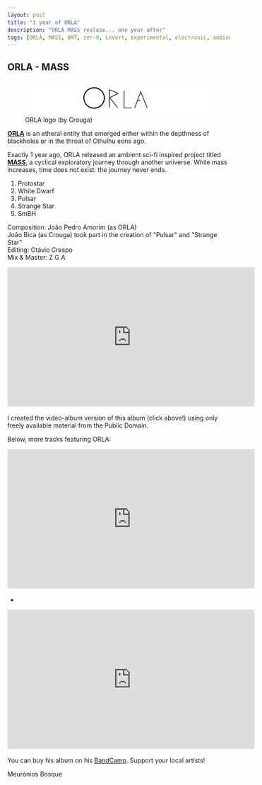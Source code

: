 ```yaml
---
layout: post
title: "1 year of ORLA"
description: "ORLA MASS realese... one year after"
tags: [ORLA, MASS, DMT, zer-0, LeVert, experimental, electronic, ambient, raps]
---
```



<h2>ORLA - MASS</h2>

<figure>
	<a href="https://orla.bandcamp.com" target="_blank"><img src="/images/ORLA.png" alt="orla L O G O"></a>
	<figcaption>ORLA logo (by Crouga)</figcaption>
</figure>

<a href="https://orla.bandcamp.com" target="_blank">**ORLA**</a> is an etheral entity that emerged either within the depthness of blackholes or in the throat of Cthulhu eons ago.


Exactly 1 year ago, ORLA released an ambient sci-fi inspired project titled <a href="https://orla.bandcamp.com/album/mass" target="_blank">**MASS**</a>, a cyclical exploratory journey through another universe. While mass increases, time does not exist: the journey never ends.

1. Protostar	
2. White Dwarf	
3. Pulsar
4. Strange Star	
5. SmBH	

Composition: João Pedro Amorim (as ORLA)<br/>
João Bica (as Crouga) took part in the creation of "Pulsar" and "Strange Star"<br/>
Editing: Otávio Crespo<br/>
Mix & Master: Z G A

<iframe width="560" height="315" src="https://www.youtube.com/embed/jIHy6uU6RKs" frameborder="0" allowfullscreen></iframe>

I created the video-album version of this album (click above!) using only freely available material from the Public Domain.

Below, more tracks featuring ORLA:

<iframe width="560" height="315" src="https://www.youtube.com/embed/NBRHaJNhOAk" frameborder="0" allowfullscreen></iframe>

-

<iframe width="560" height="315" src="https://www.youtube.com/embed/EG3Np4kciWE" frameborder="0" allowfullscreen></iframe>

You can buy his album on his <a href="https://orla.bandcamp.com" target="_blank">BandCamp</a>. Support your local artists!

Meurónios Bosque